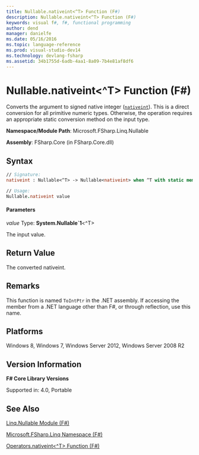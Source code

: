 ```yaml
---
title: Nullable.nativeint<^T> Function (F#)
description: Nullable.nativeint<^T> Function (F#)
keywords: visual f#, f#, functional programming
author: dend
manager: danielfe
ms.date: 05/16/2016
ms.topic: language-reference
ms.prod: visual-studio-dev14
ms.technology: devlang-fsharp
ms.assetid: 34b1755d-6adb-4aa1-8a09-7b4e81af8df6
---
```


# Nullable.nativeint<^T> Function (F#)

Converts the argument to signed native integer ([`nativeint`](https://msdn.microsoft.com/library/f8478c3e-fff5-4f10-82cf-4bedfe305f7b)). This is a direct conversion for all primitive numeric types. Otherwise, the operation requires an appropriate static conversion method on the input type.

**Namespace/Module Path**: Microsoft.FSharp.Linq.Nullable

**Assembly**: FSharp.Core (in FSharp.Core.dll)


## Syntax

```fsharp
// Signature:
nativeint : Nullable<^T> -> Nullable<nativeint> when ^T with static member op_Explicit and ^T : (new : unit ->  ^T) and ^T : struct and ^T :> ValueType

// Usage:
Nullable.nativeint value
```

#### Parameters
*value*
Type: **System.Nullable&#96;1**&lt;^T&gt;


The input value.

## Return Value
The converted nativeint.

## Remarks
This function is named `ToIntPtr` in the .NET assembly. If accessing the member from a .NET language other than F#, or through reflection, use this name.

## Platforms
Windows 8, Windows 7, Windows Server 2012, Windows Server 2008 R2


## Version Information
**F# Core Library Versions**

Supported in: 4.0, Portable


## See Also
[Linq.Nullable Module &#40;F&#35;&#41;](Linq.Nullable-Module-%5BFSharp%5D.md)

[Microsoft.FSharp.Linq Namespace &#40;F&#35;&#41;](Microsoft.FSharp.Linq-Namespace-%5BFSharp%5D.md)

[Operators.nativeint&#60;^T&#62; Function &#40;F&#35;&#41;](Operators.nativeint%5B%5ET%5D-Function-%5BFSharp%5D.md)
